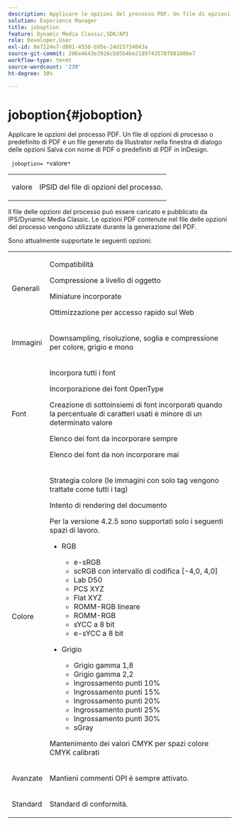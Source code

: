 ```yaml
---
description: Applicare le opzioni del processo PDF. Un file di opzioni di processo o predefinito di PDF è un file generato da Illustrator nella finestra di dialogo delle opzioni Salva con nome di PDF o predefiniti di PDF in InDesign.
solution: Experience Manager
title: joboption
feature: Dynamic Media Classic,SDK/API
role: Developer,User
exl-id: 8e7224e7-d801-4550-b95e-24d15734043a
source-git-commit: 206e4643e3926cb85b4be2189743578f88180be7
workflow-type: tm+mt
source-wordcount: '239'
ht-degree: 38%

---
```


# joboption{#joboption}

Applicare le opzioni del processo PDF. Un file di opzioni di processo o predefinito di PDF è un file generato da Illustrator nella finestra di dialogo delle opzioni Salva con nome di PDF o predefiniti di PDF in InDesign.

` joboption= *`valore`*`

<table id="simpletable_BA7B58BE0B0740298D45DDEBE7832D93"> 
 <tr class="strow"> 
  <td class="stentry"> <p><span class="codeph"> <span class="varname"> valore</span></span> </p> </td> 
  <td class="stentry"> <p>IPSID del file di opzioni del processo. </p></td> 
 </tr> 
</table>

Il file delle opzioni del processo può essere caricato e pubblicato da IPS/Dynamic Media Classic. Le opzioni PDF contenute nel file delle opzioni del processo vengono utilizzate durante la generazione del PDF.

Sono attualmente supportate le seguenti opzioni:

<table id="simpletable_7E0AE8A06AE54A02AF0107FBEDF73D61"> 
 <tr class="strow"> 
  <td class="stentry"> <p>Generali </p></td> 
  <td class="stentry"> <p> Compatibilità </p> <p> Compressione a livello di oggetto </p> <p> Miniature incorporate </p> <p> Ottimizzazione per accesso rapido sul Web </p> </td> 
 </tr> 
 <tr class="strow"> 
  <td class="stentry"> <p>Immagini </p></td> 
  <td class="stentry"> <p> Downsampling, risoluzione, soglia e compressione per colore, grigio e mono </p> </td> 
 </tr> 
 <tr class="strow"> 
  <td class="stentry"> <p>Font </p></td> 
  <td class="stentry"> <p> Incorpora tutti i font </p> <p> Incorporazione dei font OpenType </p> <p> Creazione di sottoinsiemi di font incorporati quando la percentuale di caratteri usati è minore di un determinato valore </p> <p> Elenco dei font da incorporare sempre </p> <p> Elenco dei font da non incorporare mai </p> </td> 
 </tr> 
 <tr class="strow"> 
  <td class="stentry"> <p>Colore </p></td> 
  <td class="stentry"> <p> Strategia colore (le immagini con solo tag vengono trattate come tutti i tag) </p> <p> Intento di rendering del documento </p> <p> Per la versione 4.2.5 sono supportati solo i seguenti spazi di lavoro. </p> <p> 
    <ul id="ul_3F3EFDFB6A3340978AE31DEDF0FDA2C8"> 
     <li id="li_17A9FA99D6CA4C5182E383A85F0E3C90"> RGB <p> 
       <ul id="ul_1DD0C264DA1248319E751ADD18140C6D"> 
        <li id="li_B91B4D0C1D80442EB8690933AFA1F093"> e-sRGB </li> 
        <li id="li_D7F8C500DF5E4CBC8FFA4FEFB8E4E036"> scRGB con intervallo di codifica [-4,0, 4,0] </li> 
        <li id="li_942CD69732984E16A71C2F75EC5B5245"> Lab D50 </li> 
        <li id="li_7063B9E98D1E4946AC8F0EF7BC988806"> PCS XYZ </li> 
        <li id="li_5809447576B147B68630C4B7EC2E7870"> Flat XYZ </li> 
        <li id="li_3B5DA42A04124A6BAA12343AFC19F620">ROMM-RGB lineare </li> 
        <li id="li_DEC3028FA9C34176B761D12B7179B44F">ROMM-RGB </li> 
        <li id="li_3E7E7C4A680C4E3EADE0A26048ECF1F4"> sYCC a 8 bit </li> 
        <li id="li_16A615C9A74D443AB3C63B3FE3AB5443"> e-sYCC a 8 bit </li> 
       </ul> </p> </li> 
     <li id="li_AFA6D4D8C0624AA495E2EB2F0F0C7F7B">Grigio <p> 
       <ul id="ul_945389DD426F44C09EB9C7F23933CB77"> 
        <li id="li_DB0AE3DFFC184480BB91666FF1BB4776">Grigio gamma 1,8 </li> 
        <li id="li_755C556ED94740D1BD30EBE67018E074">Grigio gamma 2,2 </li> 
        <li id="li_67437440AFB54B7686333A55233AA87F">Ingrossamento punti 10% </li> 
        <li id="li_0D6CA6004EC84048B5F2198406F4F343">Ingrossamento punti 15% </li> 
        <li id="li_1AFD11C23AB147978559D8F00BFB3142">Ingrossamento punti 20% </li> 
        <li id="li_6CD5ACEF6B0B49E8BACA8264FE0E9C44"> Ingrossamento punti 25% </li> 
        <li id="li_AB5F1FA7111041BD82353E02A284A546">Ingrossamento punti 30% </li> 
        <li id="li_7433278AE8054AD28BD38A0A6E4EF7EF"> sGray </li> 
       </ul> </p> </li> 
    </ul> </p> <p> Mantenimento dei valori CMYK per spazi colore CMYK calibrati </p> </td> 
 </tr> 
 <tr class="strow"> 
  <td class="stentry"> <p>Avanzate </p></td> 
  <td class="stentry"> <p>Mantieni commenti OPI è sempre attivato. </p></td> 
 </tr> 
 <tr class="strow"> 
  <td class="stentry"> <p>Standard </p></td> 
  <td class="stentry"> <p>Standard di conformità. </p></td> 
 </tr> 
</table>
